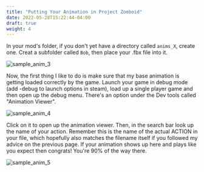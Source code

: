 ```yaml
---
title: "Putting Your Animation in Project Zomboid"
date: 2022-05-28T15:22:44-04:00
draft: true
weight: 4
---
```

In your mod's folder, if you don't yet have a directory called `anims_X`, create one. Creat a subfolder called `Bob`, then place your .fbx file into it.

![sample_anim_3](../../images/sample_anim_3.PNG)

Now, the first thing I like to do is make sure that my base animation is getting loaded correctly by the game. Launch your game in debug mode (add -debug to launch options in steam), load up a single player game and then open up the debug menu. There's an option under the Dev tools called "Animation Viewer".

![sample_anim_4](../../images/sample_anim_4.jpg)

Click on it to open up the animation viewer. Then, in the search bar look up the name of your action. Remember this is the name of the actual ACTION in your file, which hopefully also matches the filename itself if you followed my advice on the previous page. If your animation shows up here and plays like you expect then congrats! You're 90% of the way there.

![sample_anim_5](../../images/sample_anim_5.jpg)